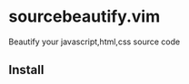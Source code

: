 sourcebeautify.vim
==================

Beautify your javascript,html,css source code


Install
-------
